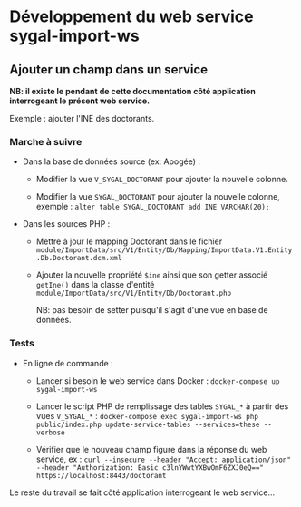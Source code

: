 Développement du web service sygal-import-ws
============================================

Ajouter un champ dans un service
--------------------------------

**NB: il existe le pendant de cette documentation côté application interrogeant le présent web service.**

Exemple : ajouter l'INE des doctorants.

### Marche à suivre

- Dans la base de données source (ex: Apogée) :

    - Modifier la vue `V_SYGAL_DOCTORANT` pour ajouter la nouvelle colonne.

    - Modifier la vue `SYGAL_DOCTORANT` pour ajouter la nouvelle colonne, exemple : 
    `alter table SYGAL_DOCTORANT add INE VARCHAR(20);`

- Dans les sources PHP :

    - Mettre à jour le mapping Doctorant dans le fichier  
      `module/ImportData/src/V1/Entity/Db/Mapping/ImportData.V1.Entity.Db.Doctorant.dcm.xml` 
      
    - Ajouter la nouvelle propriété `$ine` ainsi que son getter associé `getIne()` dans la classe d'entité   
      `module/ImportData/src/V1/Entity/Db/Doctorant.php`
       
      NB: pas besoin de setter puisqu'il s'agit d'une vue en base de données.

### Tests

- En ligne de commande :

    - Lancer si besoin le web service dans Docker :
      `docker-compose up sygal-import-ws`  
   
    - Lancer le script PHP de remplissage des tables `SYGAL_*` à partir des vues `V_SYGAL_*` :
      `docker-compose exec sygal-import-ws php public/index.php update-service-tables --services=these --verbose`
  
    - Vérifier que le nouveau champ figure dans la réponse du web service, ex :
    `curl --insecure --header "Accept: application/json" --header "Authorization: Basic c3lnYWwtYXBwOmF6ZXJ0eQ==" https://localhost:8443/doctorant`


Le reste du travail se fait côté application interrogeant le web service...

